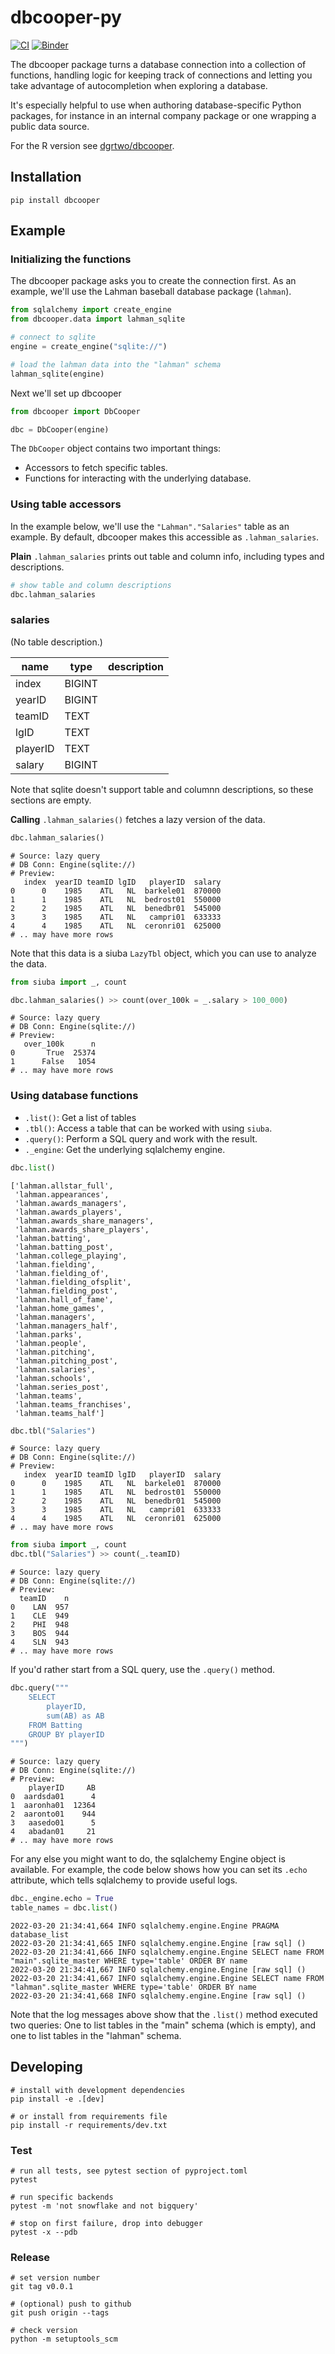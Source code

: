 # dbcooper-py

[![CI](https://github.com/machow/dbcooper-py/actions/workflows/ci.yml/badge.svg)](https://github.com/machow/dbcooper-py/actions/workflows/ci.yml)
[![Binder](https://mybinder.org/badge_logo.svg)](https://mybinder.org/v2/gh/machow/dbcooper-py/HEAD)

The dbcooper package turns a database connection into a collection of functions,
handling logic for keeping track of connections and letting you take advantage of
autocompletion when exploring a database.

It's especially helpful to use when authoring database-specific Python packages,
for instance in an internal company package or one wrapping a public data source.

For the R version see [dgrtwo/dbcooper](https://github.com/dgrtwo/dbcooper).

## Installation

```
pip install dbcooper
```

## Example

### Initializing the functions

The dbcooper package asks you to create the connection first.
As an example, we'll use the Lahman baseball database package (`lahman`).


```python
from sqlalchemy import create_engine
from dbcooper.data import lahman_sqlite

# connect to sqlite
engine = create_engine("sqlite://")

# load the lahman data into the "lahman" schema
lahman_sqlite(engine)
```

Next we'll set up dbcooper


```python
from dbcooper import DbCooper

dbc = DbCooper(engine)
```

The `DbCooper` object contains two important things:

* Accessors to fetch specific tables.
* Functions for interacting with the underlying database.

### Using table accessors

In the example below, we'll use the `"Lahman"."Salaries"` table as an example.
By default, dbcooper makes this accessible as `.lahman_salaries`.

**Plain** `.lahman_salaries` prints out table and column info, including types and descriptions.


```python
# show table and column descriptions
dbc.lahman_salaries
```




<h3> salaries </h3>
<p> (No table description.) </p>
<table>
<thead>
<tr><th>name    </th><th>type  </th><th>description  </th></tr>
</thead>
<tbody>
<tr><td>index   </td><td>BIGINT</td><td>             </td></tr>
<tr><td>yearID  </td><td>BIGINT</td><td>             </td></tr>
<tr><td>teamID  </td><td>TEXT  </td><td>             </td></tr>
<tr><td>lgID    </td><td>TEXT  </td><td>             </td></tr>
<tr><td>playerID</td><td>TEXT  </td><td>             </td></tr>
<tr><td>salary  </td><td>BIGINT</td><td>             </td></tr>
</tbody>
</table>



Note that sqlite doesn't support table and columnn descriptions, so these sections
are empty.

**Calling** `.lahman_salaries()` fetches a lazy version of the data.



```python
dbc.lahman_salaries()
```




    # Source: lazy query
    # DB Conn: Engine(sqlite://)
    # Preview:
       index  yearID teamID lgID   playerID  salary
    0      0    1985    ATL   NL  barkele01  870000
    1      1    1985    ATL   NL  bedrost01  550000
    2      2    1985    ATL   NL  benedbr01  545000
    3      3    1985    ATL   NL   campri01  633333
    4      4    1985    ATL   NL  ceronri01  625000
    # .. may have more rows



Note that this data is a siuba `LazyTbl` object, which you can use to analyze the data.


```python
from siuba import _, count

dbc.lahman_salaries() >> count(over_100k = _.salary > 100_000)
```




    # Source: lazy query
    # DB Conn: Engine(sqlite://)
    # Preview:
       over_100k      n
    0       True  25374
    1      False   1054
    # .. may have more rows



### Using database functions

* `.list()`: Get a list of tables
* `.tbl()`: Access a table that can be worked with using `siuba`.
* `.query()`: Perform a SQL query and work with the result.
* `._engine`: Get the underlying sqlalchemy engine.


```python
dbc.list()
```




    ['lahman.allstar_full',
     'lahman.appearances',
     'lahman.awards_managers',
     'lahman.awards_players',
     'lahman.awards_share_managers',
     'lahman.awards_share_players',
     'lahman.batting',
     'lahman.batting_post',
     'lahman.college_playing',
     'lahman.fielding',
     'lahman.fielding_of',
     'lahman.fielding_ofsplit',
     'lahman.fielding_post',
     'lahman.hall_of_fame',
     'lahman.home_games',
     'lahman.managers',
     'lahman.managers_half',
     'lahman.parks',
     'lahman.people',
     'lahman.pitching',
     'lahman.pitching_post',
     'lahman.salaries',
     'lahman.schools',
     'lahman.series_post',
     'lahman.teams',
     'lahman.teams_franchises',
     'lahman.teams_half']




```python
dbc.tbl("Salaries")
```




    # Source: lazy query
    # DB Conn: Engine(sqlite://)
    # Preview:
       index  yearID teamID lgID   playerID  salary
    0      0    1985    ATL   NL  barkele01  870000
    1      1    1985    ATL   NL  bedrost01  550000
    2      2    1985    ATL   NL  benedbr01  545000
    3      3    1985    ATL   NL   campri01  633333
    4      4    1985    ATL   NL  ceronri01  625000
    # .. may have more rows




```python
from siuba import _, count
dbc.tbl("Salaries") >> count(_.teamID)
```




    # Source: lazy query
    # DB Conn: Engine(sqlite://)
    # Preview:
      teamID    n
    0    LAN  957
    1    CLE  949
    2    PHI  948
    3    BOS  944
    4    SLN  943
    # .. may have more rows



If you'd rather start from a SQL query, use the `.query()` method.


```python
dbc.query("""
    SELECT
        playerID,
        sum(AB) as AB
    FROM Batting
    GROUP BY playerID
""")
```




    # Source: lazy query
    # DB Conn: Engine(sqlite://)
    # Preview:
        playerID     AB
    0  aardsda01      4
    1  aaronha01  12364
    2  aaronto01    944
    3   aasedo01      5
    4   abadan01     21
    # .. may have more rows



For any else you might want to do, the sqlalchemy Engine object is available.
For example, the code below shows how you can set its `.echo` attribute, which
tells sqlalchemy to provide useful logs.


```python
dbc._engine.echo = True
table_names = dbc.list()
```

    2022-03-20 21:34:41,664 INFO sqlalchemy.engine.Engine PRAGMA database_list
    2022-03-20 21:34:41,665 INFO sqlalchemy.engine.Engine [raw sql] ()
    2022-03-20 21:34:41,666 INFO sqlalchemy.engine.Engine SELECT name FROM "main".sqlite_master WHERE type='table' ORDER BY name
    2022-03-20 21:34:41,667 INFO sqlalchemy.engine.Engine [raw sql] ()
    2022-03-20 21:34:41,667 INFO sqlalchemy.engine.Engine SELECT name FROM "lahman".sqlite_master WHERE type='table' ORDER BY name
    2022-03-20 21:34:41,668 INFO sqlalchemy.engine.Engine [raw sql] ()


Note that the log messages above show that the `.list()` method executed two queries:
One to list tables in the "main" schema (which is empty), and one to list tables
in the "lahman" schema.

## Developing

```shell
# install with development dependencies
pip install -e .[dev]

# or install from requirements file
pip install -r requirements/dev.txt
```

### Test

```shell
# run all tests, see pytest section of pyproject.toml
pytest

# run specific backends
pytest -m 'not snowflake and not bigquery'

# stop on first failure, drop into debugger
pytest -x --pdb
```

### Release

```shell
# set version number
git tag v0.0.1

# (optional) push to github
git push origin --tags

# check version
python -m setuptools_scm
```

